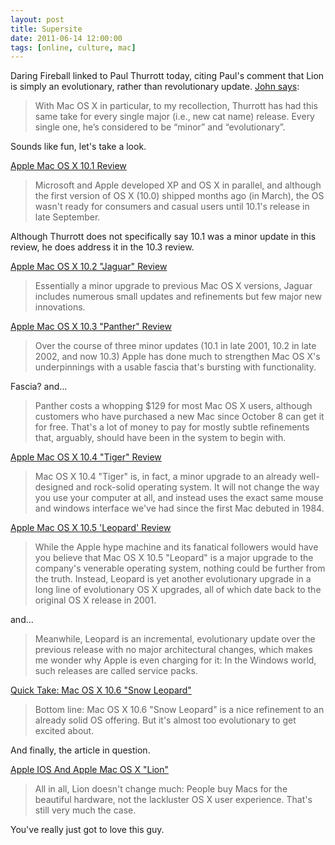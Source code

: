 ```yaml
---
layout: post
title: Supersite
date: 2011-06-14 12:00:00
tags: [online, culture, mac]
---
```


Daring Fireball linked to Paul Thurrott today, citing Paul's comment that Lion is simply an evolutionary, rather than revolutionary update. [John says][8]:

>With Mac OS X in particular, to my recollection, Thurrott has had this same take for every single major (i.e., new cat name) release. Every single one, he’s considered to be “minor” and “evolutionary”.

Sounds like fun, let's take a look.    

[Apple Mac OS X 10.1 Review][1]

> Microsoft and Apple developed XP and OS X in parallel, and although the first version of OS X (10.0) shipped months ago (in March), the OS wasn't ready for consumers and casual users until 10.1's release in late September.

Although Thurrott does not specifically say 10.1 was a minor update in this review, he does address it in the 10.3 review.

[Apple Mac OS X 10.2 "Jaguar" Review][2]

>Essentially a minor upgrade to previous Mac OS X versions, Jaguar includes numerous small updates and refinements but few major new innovations.

[Apple Mac OS X 10.3 "Panther" Review][3]

>Over the course of three minor updates (10.1 in late 2001, 10.2 in late 2002, and now 10.3) Apple has done much to strengthen Mac OS X's underpinnings with a usable fascia that's bursting with functionality.
 
Fascia? and... 

>Panther costs a whopping $129 for most Mac OS X users, although customers who have purchased a new Mac since October 8 can get it for free. That's a lot of money to pay for mostly subtle refinements that, arguably, should have been in the system to begin with. 

[Apple Mac OS X 10.4 "Tiger" Review][4]

>Mac OS X 10.4 "Tiger" is, in fact, a minor upgrade to an already well-designed and rock-solid operating system. It will not change the way you use your computer at all, and instead uses the exact same mouse and windows interface we've had since the first Mac debuted in 1984.

[Apple Mac OS X 10.5 'Leopard' Review][5]

>While the Apple hype machine and its fanatical followers would have you believe that Mac OS X 10.5 "Leopard" is a major upgrade to the company's venerable operating system, nothing could be further from the truth. Instead, Leopard is yet another evolutionary upgrade in a long line of evolutionary OS X upgrades, all of which date back to the original OS X release in 2001. 

and...

>Meanwhile, Leopard is an incremental, evolutionary update over the previous release with no major architectural changes, which makes me wonder why Apple is even charging for it: In the Windows world, such releases are called service packs.

[Quick Take: Mac OS X 10.6 "Snow Leopard"][6]

>Bottom line: Mac OS X 10.6 "Snow Leopard" is a nice refinement to an already solid OS offering. But it's almost too evolutionary to get excited about.

And finally, the article in question. 

[Apple IOS And Apple Mac OS X "Lion"][7]

>All in all, Lion doesn't change much: People buy Macs for the beautiful hardware, not the lackluster OS X user experience. That's still very much the case.

You've really just got to love this guy.

[1]: http://www.winsupersite.com/article/product-review/apple-mac-os-x-101-review
[2]: http://www.winsupersite.com/article/product-review/apple-mac-os-x-102-jaguar-review
[3]: http://www.winsupersite.com/article/product-review/apple-mac-os-x-103-panther-review
[4]: http://www.winsupersite.com/article/product-review/apple-mac-os-x-104-tiger-review
[5]: http://www.winsupersite.com/article/product-review/apple-mac-os-x-105-leopard-review
[6]: http://www.winsupersite.com/article/product-review/quick-take-mac-os-x-106-snow-leopard
[7]: http://www.winsupersite.com/article/apple/apple-ios-paul-thurrott-136418
[8]: http://daringfireball.net/linked/2011/06/14/thurrott-ios-5-lion

